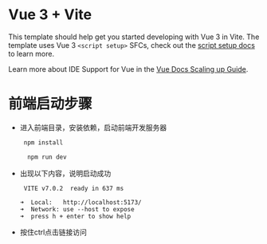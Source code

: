# Vue 3 + Vite

This template should help get you started developing with Vue 3 in Vite. The template uses Vue 3 `<script setup>` SFCs, check out the [script setup docs](https://v3.vuejs.org/api/sfc-script-setup.html#sfc-script-setup) to learn more.

Learn more about IDE Support for Vue in the [Vue Docs Scaling up Guide](https://vuejs.org/guide/scaling-up/tooling.html#ide-support).

# 前端启动步骤
- 进入前端目录，安装依赖，启动前端开发服务器
   ```bash
    npm install               
  ```
  ```bash
    npm run dev
    ```
- 出现以下内容，说明启动成功
  ```
   VITE v7.0.2  ready in 637 ms

  ➜  Local:   http://localhost:5173/
  ➜  Network: use --host to expose
  ➜  press h + enter to show help
  ```
- 按住ctrl点击链接访问
